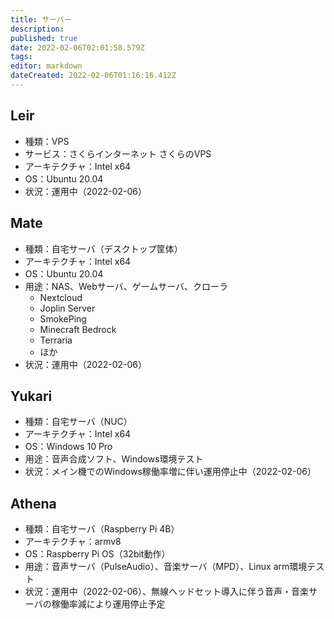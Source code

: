 ```yaml
---
title: サーバー
description: 
published: true
date: 2022-02-06T02:01:58.579Z
tags: 
editor: markdown
dateCreated: 2022-02-06T01:16:16.412Z
---
```


## Leir
- 種類：VPS
- サービス：さくらインターネット さくらのVPS
- アーキテクチャ：Intel x64
- OS：Ubuntu 20.04
- 状況：運用中（2022-02-06）

## Mate
- 種類：自宅サーバ（デスクトップ筐体）
- アーキテクチャ：Intel x64
- OS：Ubuntu 20.04
- 用途：NAS、Webサーバ、ゲームサーバ、クローラ
    - Nextcloud
    - Joplin Server
    - SmokePing
    - Minecraft Bedrock
    - Terraria
    - ほか
- 状況：運用中（2022-02-06）

## Yukari
- 種類：自宅サーバ（NUC）
- アーキテクチャ：Intel x64
- OS：Windows 10 Pro
- 用途：音声合成ソフト、Windows環境テスト
- 状況：メイン機でのWindows稼働率増に伴い運用停止中（2022-02-06）

## Athena
- 種類：自宅サーバ（Raspberry Pi 4B）
- アーキテクチャ：armv8
- OS：Raspberry Pi OS（32bit動作）
- 用途：音声サーバ（PulseAudio）、音楽サーバ（MPD）、Linux arm環境テスト
- 状況：運用中（2022-02-06）、無線ヘッドセット導入に伴う音声・音楽サーバの稼働率減により運用停止予定
